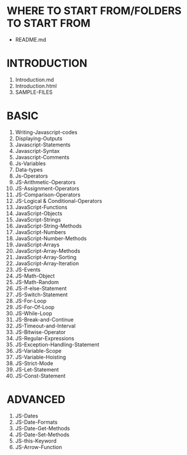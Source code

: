 # WHERE TO START FROM/FOLDERS TO START FROM

* README.md

# INTRODUCTION
1. Introduction.md
2. Introduction.html
3. SAMPLE-FILES

# BASIC
1. Writing-Javascript-codes
2. Displaying-Outputs 
3. Javascript-Statements
4. Javascript-Syntax
5. Javascript-Comments
6. Js-Variables
7. Data-types
8. Js-Operators
9. JS-Arithmetic-Operators
10. JS-Assignment-Operators
11. JS-Comparison-Operators
12. JS-Logical & Conditional-Operators
13. JavaScript-Functions
14. JavaScript-Objects
15. JavaScript-Strings
16. JavaScript-String-Methods
17. JavaScript-Numbers
18. JavaScript-Number-Methods
19. JavaScript-Arrays
20. JavaScript-Array-Methods
21. JavaScript-Array-Sorting
22. JavaScript-Array-Iteration
23. JS-Events
24. JS-Math-Object
25. JS-Math-Random
26. JS-if-else-Statement
27. JS-Switch-Statement
28. JS-For-Loop
29. JS-For-Of-Loop
30. JS-While-Loop
31. JS-Break-and-Continue
32. JS-Timeout-and-Interval
33. JS-Bitwise-Operator
34. JS-Regular-Expressions
35. JS-Exception-Handling-Statement
36. JS-Variable-Scope
37. JS-Variable-Hoisting
38. JS-Strict-Mode
39. JS-Let-Statement
40. JS-Const-Statement

# ADVANCED
1. JS-Dates
2. JS-Date-Formats
3. JS-Date-Get-Methods
4. JS-Date-Set-Methods
5. JS-this-Keyword
6. JS-Arrow-Function